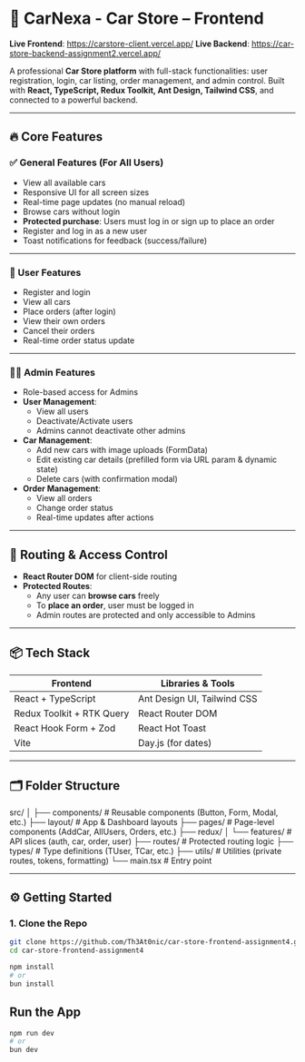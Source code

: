 # 🚗 CarNexa - Car Store – Frontend

**Live Frontend**: https://carstore-client.vercel.app/
**Live Backend**: https://car-store-backend-assignment2.vercel.app/

A professional **Car Store platform** with full-stack functionalities: user registration, login, car listing, order management, and admin control. Built with **React, TypeScript, Redux Toolkit, Ant Design, Tailwind CSS**, and connected to a powerful backend.

---

## 🔥 Core Features

### ✅ General Features (For All Users)

- View all available cars
- Responsive UI for all screen sizes
- Real-time page updates (no manual reload)
- Browse cars without login
- **Protected purchase**: Users must log in or sign up to place an order
- Register and log in as a new user
- Toast notifications for feedback (success/failure)

---

### 👤 User Features

- Register and login
- View all cars
- Place orders (after login)
- View their own orders
- Cancel their orders
- Real-time order status update

---

### 🧑‍💼 Admin Features

- Role-based access for Admins
- **User Management**:
  - View all users
  - Deactivate/Activate users
  - Admins cannot deactivate other admins
- **Car Management**:
  - Add new cars with image uploads (FormData)
  - Edit existing car details (prefilled form via URL param & dynamic state)
  - Delete cars (with confirmation modal)
- **Order Management**:
  - View all orders
  - Change order status
  - Real-time updates after actions

---

## 🧭 Routing & Access Control

- **React Router DOM** for client-side routing
- **Protected Routes**:
  - Any user can **browse cars** freely
  - To **place an order**, user must be logged in
  - Admin routes are protected and only accessible to Admins

---

## 📦 Tech Stack

| Frontend                  | Libraries & Tools           |
| ------------------------- | --------------------------- |
| React + TypeScript        | Ant Design UI, Tailwind CSS |
| Redux Toolkit + RTK Query | React Router DOM            |
| React Hook Form + Zod     | React Hot Toast             |
| Vite                      | Day.js (for dates)          |

---

## 🗂 Folder Structure

src/ │ ├── components/ # Reusable components (Button, Form, Modal, etc.) ├── layout/ # App & Dashboard layouts ├── pages/ # Page-level components (AddCar, AllUsers, Orders, etc.) ├── redux/ │ └── features/ # API slices (auth, car, order, user) ├── routes/ # Protected routing logic ├── types/ # Type definitions (TUser, TCar, etc.) ├── utils/ # Utilities (private routes, tokens, formatting) └── main.tsx # Entry point

---

## ⚙️ Getting Started

### 1. Clone the Repo

```bash
git clone https://github.com/Th3At0nic/car-store-frontend-assignment4.git
cd car-store-frontend-assignment4

npm install
# or
bun install

```

## Run the App

```bash
npm run dev
# or
bun dev
```
